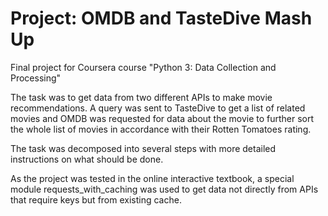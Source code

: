 # Project: OMDB and TasteDive Mash Up

Final project for Coursera course "Python 3: Data Collection and Processing"

The task was to get data from two different APIs to make movie recommendations.
A query was sent to TasteDive to get a list of related movies and OMDB was requested for data about the movie to further sort the whole list of movies in accordance with their Rotten Tomatoes rating.

The task was decomposed into several steps with more detailed instructions on what should be done.

As the project was tested in the online interactive textbook, a special module requests_with_caching was used to get data not directly from APIs that require keys but from existing cache. 


